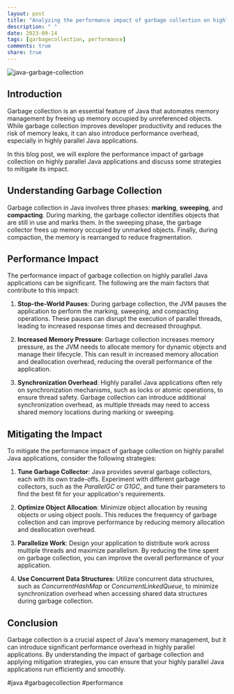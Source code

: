 ```yaml
---
layout: post
title: "Analyzing the performance impact of garbage collection on highly parallel Java applications"
description: " "
date: 2023-09-14
tags: [garbagecollection, performance]
comments: true
share: true
---
```


![java-garbage-collection](https://example.com/java-garbage-collection.jpg)

## Introduction

Garbage collection is an essential feature of Java that automates memory management by freeing up memory occupied by unreferenced objects. While garbage collection improves developer productivity and reduces the risk of memory leaks, it can also introduce performance overhead, especially in highly parallel Java applications.

In this blog post, we will explore the performance impact of garbage collection on highly parallel Java applications and discuss some strategies to mitigate its impact.

## Understanding Garbage Collection

Garbage collection in Java involves three phases: **marking**, **sweeping**, and **compacting**. During marking, the garbage collector identifies objects that are still in use and marks them. In the sweeping phase, the garbage collector frees up memory occupied by unmarked objects. Finally, during compaction, the memory is rearranged to reduce fragmentation.

## Performance Impact

The performance impact of garbage collection on highly parallel Java applications can be significant. The following are the main factors that contribute to this impact:

1. **Stop-the-World Pauses**: During garbage collection, the JVM pauses the application to perform the marking, sweeping, and compacting operations. These pauses can disrupt the execution of parallel threads, leading to increased response times and decreased throughput.

2. **Increased Memory Pressure**: Garbage collection increases memory pressure, as the JVM needs to allocate memory for dynamic objects and manage their lifecycle. This can result in increased memory allocation and deallocation overhead, reducing the overall performance of the application.

3. **Synchronization Overhead**: Highly parallel Java applications often rely on synchronization mechanisms, such as locks or atomic operations, to ensure thread safety. Garbage collection can introduce additional synchronization overhead, as multiple threads may need to access shared memory locations during marking or sweeping.

## Mitigating the Impact

To mitigate the performance impact of garbage collection on highly parallel Java applications, consider the following strategies:

1. **Tune Garbage Collector**: Java provides several garbage collectors, each with its own trade-offs. Experiment with different garbage collectors, such as the *ParallelGC* or *G1GC*, and tune their parameters to find the best fit for your application's requirements.

2. **Optimize Object Allocation**: Minimize object allocation by reusing objects or using object pools. This reduces the frequency of garbage collection and can improve performance by reducing memory allocation and deallocation overhead.

3. **Parallelize Work**: Design your application to distribute work across multiple threads and maximize parallelism. By reducing the time spent on garbage collection, you can improve the overall performance of your application.

4. **Use Concurrent Data Structures**: Utilize concurrent data structures, such as *ConcurrentHashMap* or *ConcurrentLinkedQueue*, to minimize synchronization overhead when accessing shared data structures during garbage collection.

## Conclusion

Garbage collection is a crucial aspect of Java's memory management, but it can introduce significant performance overhead in highly parallel applications. By understanding the impact of garbage collection and applying mitigation strategies, you can ensure that your highly parallel Java applications run efficiently and smoothly.

#java #garbagecollection #performance